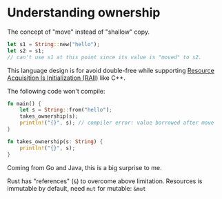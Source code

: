 # Understanding ownership

The concept of "move" instead of "shallow" copy.

```rs
let s1 = String::new("hello");
let s2 = s1;
// can't use s1 at this point since its value is "moved" to s2.
```

This language design is for avoid double-free while supporting
[Resource Acquisition Is Initialization (RAII)](https://en.wikipedia.org/wiki/Resource_acquisition_is_initialization)
like C++.

The following code won't compile:

```rs
fn main() {
    let s = String::from("hello");
    takes_ownership(s);
    println!("{}", s); // compiler error: value borrowed after move
}

fn takes_ownership(s: String) {
    println!("{}", s);
}
```

Coming from Go and Java, this is a big surprise to me.

Rust has "references" (`&`) to overcome above limitation. Resources is
immutable by default, need `mut` for mutable: `&mut`
